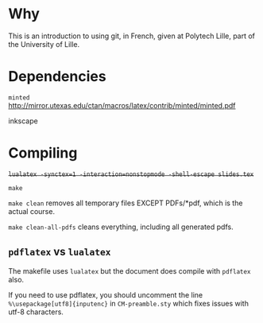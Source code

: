 # Why
This is an introduction to using git, in French, given at Polytech Lille, part of the University of Lille.

# Dependencies

`minted` <http://mirror.utexas.edu/ctan/macros/latex/contrib/minted/minted.pdf>

inkscape

# Compiling

~~`lualatex -synctex=1 -interaction=nonstopmode -shell-escape slides.tex`~~

`make`

`make clean` removes all temporary files EXCEPT PDFs/*pdf, which is the actual course.

`make clean-all-pdfs` cleans everything, including all generated pdfs.

## `pdflatex` vs `lualatex`

The makefile uses `lualatex` but the document does compile with `pdflatex` also.

If you need to use pdflatex, you should uncomment the line `%\usepackage[utf8]{inputenc}` in `CM-preamble.sty` which fixes issues with utf-8 characters.
